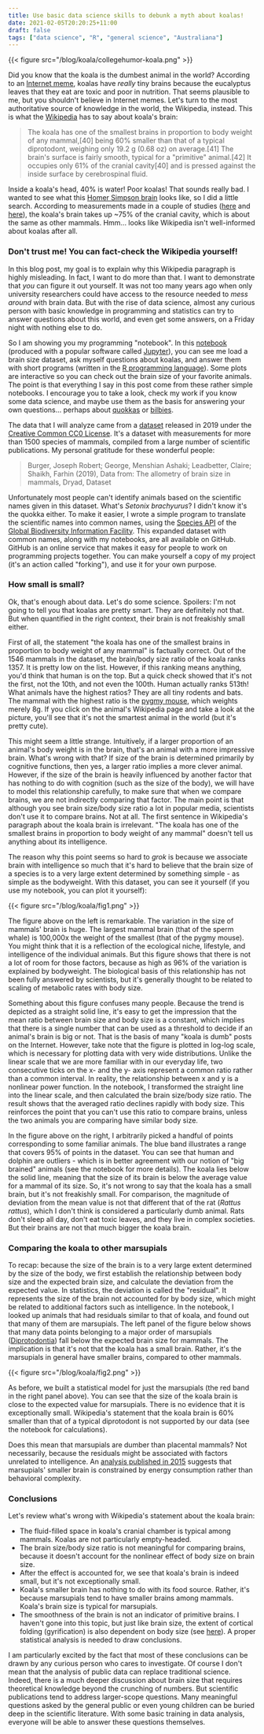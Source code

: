 ```yaml
---
title: Use basic data science skills to debunk a myth about koalas!
date: 2021-02-05T20:20:25+11:00
draft: false
tags: ["data science", "R", "general science", "Australiana"]
---
```

{{< figure src="/blog/koala/collegehumor-koala.png" >}}

Did you know that the koala is the dumbest animal in the world? According to an [Internet meme](https://imgur.com/gallery/9GAes), koalas have *really* tiny brains because the eucalyptus leaves that they eat are toxic and poor in nutrition. That seems plausible to me, but you shouldn't believe in Internet memes. Let's turn to the most authoritative source of knowledge in the world, the Wikipedia, instead. This is what the [Wikipedia](https://en.wikipedia.org/wiki/Koala) has to say about koala's brain:

> The koala has one of the smallest brains in proportion to body weight of any mammal,[40] being 60% smaller than that of a typical diprotodont, weighing only 19.2 g (0.68 oz) on average.[41] The brain's surface is fairly smooth, typical for a "primitive" animal.[42] It occupies only 61% of the cranial cavity[40] and is pressed against the inside surface by cerebrospinal fluid. 

Inside a koala's head, 40% is water! Poor koalas! That sounds really bad. I wanted to see what this [Homer Simpson brain](https://www.researchgate.net/figure/Homer-Simpsons-brain-seen-with-MRI-X-ray-Image-reproduced-on-many-Internet-sites_fig2_277820221) looks like, so I did a little search. According to measurements made in a couple of studies ([here](https://www.researchgate.net/publication/233726395_1998_koala_brain) and [here](https://www.researchgate.net/publication/228885254_MR_imaging_of_brain_morphology_vascularisation_and_encephalization_in_the_koala)), the koala's brain takes up ~75% of the cranial cavity, which is about the same as other mammals. Hmm... looks like Wikipedia isn't well-informed about koalas after all.

### Don't trust me! You can fact-check the Wikipedia yourself!
In this blog post, my goal is to explain why this Wikipedia paragraph is highly misleading. In fact, I want to do more than that. I want to demonstrate that *you* can figure it out yourself. It was not too many years ago when only university researchers could have access to the resource needed to *mess around* with brain data. But with the rise of data science, almost any curious person with basic knowledge in programming and statistics can try to answer questions about this world, and even get some answers, on a Friday night with nothing else to do. 

So I am showing you my programming "notebook". In this [notebook](https://github.com/hsinhaoyu/koala_brain_analysis) (produced with a popular software called [Jupyter](https://jupyter.org)), you can see me load a brain size dataset, ask myself questions about koalas, and answer them with short programs (written in the [R programming language](https://www.r-project.org)). Some plots are interactive so you can check out the brain size of your favorite animals. The point is that everything I say in this post come from these rather simple notebooks. I encourage you to take a look, check my work if you know some data science, and maybe use them as the basis for answering your own questions... perhaps about [quokkas](https://en.wikipedia.org/wiki/Quokka) or [bilbies](https://en.wikipedia.org/wiki/Greater_bilby).

The data that I will analyze came from a [dataset](https://datadryad.org/stash/dataset/doi:10.5061/dryad.2r62k7s) released in 2019 under the [Creative Common CC0 License](https://creativecommons.org/share-your-work/public-domain/cc0). It's a dataset with measurements for more than 1500 species of mammals, compiled from a large number of scientific publications. My personal gratitude for these wonderful people:

> Burger, Joseph Robert; George, Menshian Ashaki; Leadbetter, Claire; Shaikh, Farhin (2019), Data from: The allometry of brain size in mammals, Dryad, Dataset

Unfortunately most people can't identify animals based on the scientific names given in this dataset. What's _Setonix brachyurus_? I didn't know it's the quokka either. To make it easier, I wrote a simple program to translate the scientific names into common names, using the [Species API](https://www.gbif.org/developer/species) of the [Global Biodiversity Information Facility](https://www.gbif.org). This expanded dataset with common names, along with my notebooks, are all available on GitHub. GitHub is an online service that makes it easy for people to work on programming projects together. You can make yourself a copy of my project (it's an action called "forking"), and use it for your own purpose.

### How small is small?
Ok, that's enough about data. Let's do some science. Spoilers: I'm not going to tell you that koalas are pretty smart. They are definitely not that. But when quantified in the right context, their brain is not freakishly small either.

First of all, the statement "the koala has one of the smallest brains in proportion to body weight of any mammal" is factually correct. Out of the 1546 mammals in the dataset, the brain/body size ratio of the koala ranks 1357. It is pretty low on the list. However, if this ranking means anything, you'd think that human is on the top. But a quick check showed that it's not the first, not the 10th, and not even the 100th. Human actually ranks 513th! What animals have the highest ratios? They are all tiny rodents and bats. The mammal with the highest ratio is the [pygmy mouse](https://en.wikipedia.org/wiki/African_pygmy_mouse), which weights merely 8g. If you click on the animal's Wikipedia page and take a look at the picture, you'll see that it's not the smartest animal in the world (but it's pretty cute).

This might seem a little strange. Intuitively, if a larger proportion of an animal's body weight is in the brain, that's an animal with a more impressive brain. What's wrong with that? If size of the brain is determined primarily by cognitive functions, then yes, a larger ratio implies a more clever animal. However, if the size of the brain is heavily influenced by another factor that has nothing to do with cognition (such as the size of the body), we will have to model this relationship carefully, to make sure that when we compare brains, we are not indirectly comparing that factor. The main point is that although you see brain size/body size ratio a lot in popular media, scientists don't use it to compare brains. Not at all. The first sentence in Wikipedia's paragraph about the koala brain is irrelevant. "The koala has one of the smallest brains in proportion to body weight of any mammal" doesn't tell us anything about its intelligence.

The reason why this point seems so hard to _grok_ is because we associate brain with intelligence so much that it's hard to believe that the brain size of a species is to a very large extent determined by something simple - as simple as the bodyweight. With this dataset, you can see it yourself (if you use my notebook, you can plot it yourself):

{{< figure src="/blog/koala/fig1.png" >}}

The figure above on the left is remarkable. The variation in the size of mammals' brain is huge. The largest mammal brain (that of the sperm whale) is 100,000x the weight of the smallest (that of the pygmy mouse). You might think that it is a reflection of the ecological niche, lifestyle, and intelligence of the individual animals. But this figure shows that there is not a lot of room for those factors, because as high as 96% of the variation is explained by bodyweight. The biological basis of this relationship has not been fully answered by scientists, but it's generally thought to be related to scaling of metabolic rates with body size.

Something about this figure confuses many people. Because the trend is depicted as a straight solid line, it's easy to get the impression that the mean ratio between brain size and body size is a constant, which implies that there is a single number that can be used as a threshold to decide if an animal's brain is big or not. That is the basis of many "koala is dumb" posts on the Internet. However, take note that the figure is plotted in log-log scale, which is necessary for plotting data with very wide distributions. Unlike the linear scale that we are more familiar with in our everyday life, two consecutive ticks on the x- and the y- axis represent a common ratio rather than a common interval. In reality, the relationship between x and y is a nonlinear power function. In the notebook, I transformed the straight line into the linear scale, and then calculated the brain size/body size ratio. The result shows that the averaged ratio declines rapidly with body size. This reinforces the point that you can't use this ratio to compare brains, unless the two animals you are comparing have similar body size.

In the figure above on the right, I arbitrarily picked a handful of points corresponding to some familiar animals. The blue band illustrates a range that covers 95% of points in the dataset. You can see that human and dolphin are outliers - which is in better agreement with our notion of "big brained" animals (see the notebook for more details). The koala lies below the solid line, meaning that the size of its brain is below the average value for a mammal of its size. So, it's not wrong to say that the koala has a small brain, but it's not freakishly small. For comparison, the magnitude of deviation from the mean value is not that different that of the rat (_Rattus rattus_), which I don't think is considered a particularly dumb animal. Rats don't sleep all day, don't eat toxic leaves, and they live in complex societies. But their brains are not that much bigger the koala brain.

### Comparing the koala to other marsupials
To recap: because the size of the brain is to a very large extent determined by the size of the body, we first establish the relationship between body size and the expected brain size, and calculate the deviation from the expected value. In statistics, the deviation is called the "residual". It represents the size of the brain not accounted for by body size, which might be related to additional factors such as intelligence. In the notebook, I looked up animals that had residuals similar to that of koala, and found out that many of them are marsupials. The left panel of the figure below shows that many data points belonging to a major order of marsupials ([Diprotodontia](https://en.wikipedia.org/wiki/Diprotodontia)) fall below the expected brain size for mammals. The implication is that it's not that the koala has a small brain. Rather, it's the marsupials in general have smaller brains, compared to other mammals. 

{{< figure src="/blog/koala/fig2.png" >}}

As before, we built a statistical model for just the marsupials (the red band in the right panel above). You can see that the size of the koala brain is close to the expected value for marsupials. There is no evidence that it is exceptionally small. Wikipedia's statement that the koala brain is 60% smaller than that of a typical diprotodont is not supported by our data (see the notebook for calculations). 

Does this mean that marsupials are dumber than placental mammals? Not necessarily, because the residuals might be associated with factors unrelated to intelligence. An [analysis published in 2015](https://www.karger.com/Article/Fulltext/377666) suggests that marsupials' smaller brain is constrained by energy consumption rather than behavioral complexity. 

### Conclusions 
Let's review what's wrong with Wikipedia's statement about the koala brain:
- The fluid-filled space in koala's cranial chamber is typical among mammals. Koalas are not particularly empty-headed.
- The brain size/body size ratio is not meaningful for comparing brains, because it doesn't account for the nonlinear effect of body size on brain size.
- After the effect is accounted for, we see that koala's brain is indeed small, but it's not exceptionally small.
- Koala's smaller brain has nothing to do with its food source. Rather, it's because marsupials tend to have smaller brains among mammals. Koala's brain size is typical for marsupials.
- The smoothness of the brain is not an indicator of primitive brains. I haven't gone into this topic, but just like brain size, the extent of cortical folding (gyrification) is also dependent on body size (see [here](http://web.mit.edu/~tkonkle/www/BrainEvolution/Meeting8/Zilles%202013%20TINS.pdf)). A proper statistical analysis is needed to draw conclusions.

I am particularly excited by the fact that most of these conclusions can be drawn by any curious person who cares to investigate. Of course I don't mean that the analysis of public data can replace traditional science. Indeed, there is a much deeper discussion about brain size that requires theoretical knowledge beyond the crunching of numbers. But scientific publications tend to address larger-scope questions. Many meaningful questions asked by the general public or even young children can be buried deep in the scientific literature. With some basic training in data analysis, everyone will be able to answer these questions themselves. 
